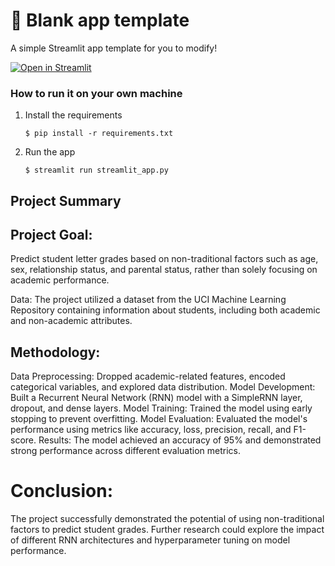 # 🎈 Blank app template

A simple Streamlit app template for you to modify!

[![Open in Streamlit](https://static.streamlit.io/badges/streamlit_badge_black_white.svg)](https://blank-app-template.streamlit.app/)

### How to run it on your own machine

1. Install the requirements

   ```
   $ pip install -r requirements.txt
   ```

2. Run the app

   ```
   $ streamlit run streamlit_app.py
   ```
## Project Summary
## Project Goal:
Predict student letter grades based on non-traditional factors such as age, sex, relationship status, and parental status, rather than solely focusing on academic performance.

Data: The project utilized a dataset from the UCI Machine Learning Repository containing information about students, including both academic and non-academic attributes.

## Methodology:

Data Preprocessing: Dropped academic-related features, encoded categorical variables, and explored data distribution.
Model Development: Built a Recurrent Neural Network (RNN) model with a SimpleRNN layer, dropout, and dense layers.
Model Training: Trained the model using early stopping to prevent overfitting.
Model Evaluation: Evaluated the model's performance using metrics like accuracy, loss, precision, recall, and F1-score.
Results: The model achieved an accuracy of 95% and demonstrated strong performance across different evaluation metrics.

# Conclusion: 
The project successfully demonstrated the potential of using non-traditional factors to predict student grades. Further research could explore the impact of different RNN architectures and hyperparameter tuning on model performance.
